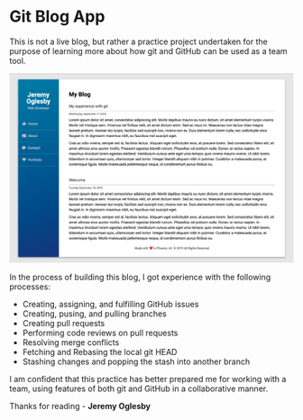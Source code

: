 # Git Blog App

This is not a live blog, but rather a practice project undertaken for the purpose of learning more about how git and GitHub can be used as a team tool.

<img src="screenshot.png" alt="Blog Screenshot">

In the process of building this blog, I got experience with the following processes:

* Creating, assigning, and fulfilling GitHub issues
* Creating, pusing, and pulling branches
* Creating pull requests
* Performing code reviews on pull requests
* Resolving merge conflicts
* Fetching and Rebasing the local git HEAD
* Stashing changes and popping the stash into another branch

I am confident that this practice has better prepared me for working with a team, using features of both git and GitHub in a collaborative manner.

Thanks for reading -
**Jeremy Oglesby**
